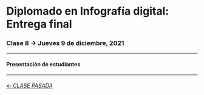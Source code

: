 # Diplomado en Infografía digital: Entrega final

### Clase 8 → Jueves 9 de diciembre, 2021

- - - - - - - 

#### Presentación de estudiantes



- - - - - - - -

###### [← CLASE PASADA](https://github.com/profesorfaco/infografia/tree/main/clase-6)
